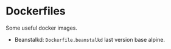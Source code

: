 # Dockerfiles

Some useful docker images.

- Beanstalkd: `Dockerfile.beanstalkd` last version base alpine.
